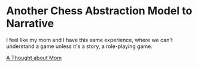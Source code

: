 # Another Chess Abstraction Model to Narrative

I feel like my mom and I have this same experience, where we can't understand a game unless it's a story, a role-playing game.

[A Thought about Mom](d4a7e70d-1b65-4e4a-a306-23da76314434.md)
